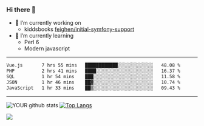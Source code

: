 ### Hi there 👋

- 🔭 I’m currently working on
  - kiddsbooks [feighen/initial-symfony-support](https://github.com/noondaysun/kiddsbooks.com/tree/feighen/initial-symfony-support)
- 🌱 I’m currently learning
  - Perl 6
  - Modern javascript

---
<!--START_SECTION:waka-->

```txt
Vue.js       7 hrs 55 mins   ████████████░░░░░░░░░░░░░   48.08 %
PHP          2 hrs 41 mins   ████░░░░░░░░░░░░░░░░░░░░░   16.37 %
SQL          1 hr 54 mins    ███░░░░░░░░░░░░░░░░░░░░░░   11.58 %
JSON         1 hr 46 mins    ██▓░░░░░░░░░░░░░░░░░░░░░░   10.74 %
JavaScript   1 hr 33 mins    ██▒░░░░░░░░░░░░░░░░░░░░░░   09.43 %
```

<!--END_SECTION:waka-->
---
![YOUR github stats](https://github-readme-stats.vercel.app/api?username=noondaysun&show_icons=true&theme=onedark) [![Top Langs](https://github-readme-stats.vercel.app/api/top-langs/?username=noondaysun&layout=compact&theme=onedark)](https://github.com/anuraghazra/github-readme-stats)

[<img src="https://img.shields.io/badge/linkedin-%230077B5.svg?&style=for-the-badge&logo=linkedin&logoColor=white" />](https://www.linkedin.com/in/feighen-oosterbroek-9630a514a/)

<!--
**noondaysun/noondaysun** is a ✨ _special_ ✨ repository because its `README.md` (this file) appears on your GitHub profile.

Here are some ideas to get you started:

- 🔭 I’m currently working on ...
- 🌱 I’m currently learning ...
- 👯 I’m looking to collaborate on ...
- 🤔 I’m looking for help with ...
- 💬 Ask me about ...
- 📫 How to reach me: ...
- 😄 Pronouns: ...
- ⚡ Fun fact: ...
-->
